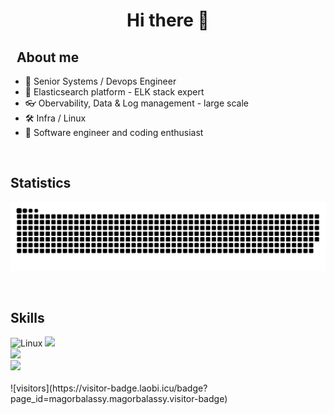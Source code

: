 <h1 align="center"> Hi there 👋 </h1>

<h2 align="left" font-weight="bold">&nbsp;&nbsp;About me</h2>

<ul>
  <li>💼 Senior Systems / Devops Engineer </li>
  <li>📖 Elasticsearch platform - ELK stack expert</li>
  <li>👓 Obervability, Data & Log management - large scale</li>
  <li>🛠️ Infra / Linux </li>
  <li>🎨 Software engineer and coding enthusiast</li>
</ul>
<br>

<h2>Statistics</h2>
<!--<p align="center"><img align="center" height="165px" src="https://github-readme-stats.vercel.app/api?username=mashb1t&count_private=true&show_icons=true&theme=tokyonight" /><img align="center" height="165px" src="https://github-readme-stats.vercel.app/api/top-langs/?username=mashb1t&layout=compact&theme=aura&langs_count=9" />
</p>-->
<p align="center">
  <picture>
    <source media="(prefers-color-scheme: dark)" srcset="https://raw.githubusercontent.com/magorbalassy/magorbalassy/snake/github-contribution-grid-snake-dark.svg" />
    <source media="(prefers-color-scheme: light)" srcset="https://raw.githubusercontent.com/magorbalassy/magorbalassy/snake/github-contribution-grid-snake-light.svg" />
    <img alt="github-snake" src="https://raw.githubusercontent.com/magorbalassy/magorbalassy/snake/github-contribution-grid-snake-dark.svg" />
  </picture>
</p>

<br>


<h2 align="left">Skills</h2>

<img src="https://skillicons.dev/icons?i=linux" title="Linux"/>
<img src="https://skillicons.dev/icons?i=elasticsearch,terraform,ansible,docker,kafka,prometheus" /><br>
<img src="https://skillicons.dev/icons?i=py,flask,bash,regex,nginx,html,css,js,nodejs,ts,angular,materialui" /><br>
<img src="https://skillicons.dev/icons?i=git,github,githubactions,gitlab,postman,vim,vscode,md" /><br>
<br>
![visitors](https://visitor-badge.laobi.icu/badge?page_id=magorbalassy.magorbalassy.visitor-badge)
<!--
**magorbalassy/magorbalassy** is a ✨ _special_ ✨ repository because its `README.md` (this file) appears on your GitHub profile.

Here are some ideas to get you started:

- 🔭 I’m currently working on ...
- 🌱 I’m currently learning ...
- 👯 I’m looking to collaborate on ...
- 🤔 I’m looking for help with ...
- 💬 Ask me about ...
- 📫 How to reach me: ...
- 😄 Pronouns: ...
- ⚡ Fun fact: ...
-->
